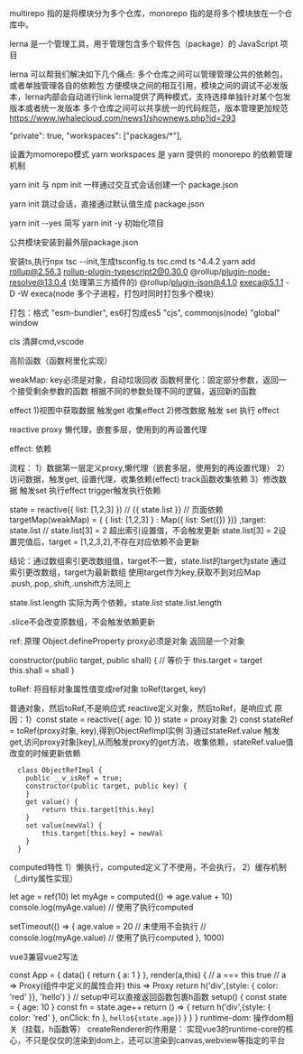 multirepo 指的是将模块分为多个仓库，monorepo 指的是将多个模块放在一个仓库中。

lerna 是一个管理工具，用于管理包含多个软件包（package）的 JavaScript 项目

lerna 可以帮我们解决如下几个痛点:
    多个仓库之间可以管理管理公共的依赖包，或者单独管理各自的依赖包
    方便模块之间的相互引用，模块之间的调试不必发版本，lerna内部会自动进行link
    lerna提供了两种模式，支持选择单独针对某个包发版本或者统一发版本
    多个仓库之间可以共享统一的代码规范，版本管理更加规范
https://www.iwhalecloud.com/news1/shownews.php?id=293

"private": true,
"workspaces": ["packages/*"],

设置为momorepo模式
yarn workspaces 是 yarn 提供的 monorepo 的依赖管理机制

yarn init
与 npm init 一样通过交互式会话创建一个 package.json

yarn init
跳过会话，直接通过默认值生成 package.json

yarn init --yes 简写 yarn init -y
初始化项目

公共模块安装到最外层package.json

 安装ts,执行npx tsc --init,生成tsconfig.ts
 tsc.cmd
 ts ^4.4.2
 yarn add rollup@2.56.3 rollup-plugin-typescript2@0.30.0
 @rollup/plugin-node-resolve@13.0.4 (处理第三方插件的)
 @rollup/plugin-json@4.1.0 execa@5.1.1 -D -W
 execa(node 多个子进程，打包时同时打包多个模块)

 打包：格式 
 "esm-bundler", es6打包成es5
 "cjs", commonjs(node)
 "global" window

 cls 清屏cmd,vscode

高阶函数（函数柯里化实现）

 weakMap: key必须是对象，自动垃圾回收
 函数柯里化：固定部分参数，返回一个接受剩余参数的函数
            根据不同的参数处理不同的逻辑，返回新的函数

effect
1)视图中获取数据 触发get 收集effect
2)修改数据 触发 set 执行 effect

reactive
proxy 懒代理，嵌套多层，使用到的再设置代理
 
effect: 依赖

流程：
1）数据第一层定义proxy,懒代理（嵌套多层，使用到的再设置代理）
2）访问数据，触发get, 设置代理，收集依赖(effect) track函数收集依赖
3）修改数据 触发set 执行effect trigger触发执行依赖

state = reactive({ list: [1,2,3] })
// {{ state.list }} // 页面依赖 targetMap(weakMap) = { { list: [1,2,3] } : Map({ list: Set({}) })} ,target: state.list
// state.list[3] = 2 超出索引设置值，不会触发更新
state.list[3] = 2设置完值后，target = [1,2,3,2],不存在对应依赖不会更新

结论：通过数组索引更改数组值，target不一致，state.list的target为state
      通过索引更改数组，target为最新数组
      使用target作为key,获取不到对应Map
      .push,.pop,.shift,.unshift方法同上

state.list.length
实际为两个依赖，state.list state.list.length 

.slice不会改变原数组，不会触发依赖更新

ref: 原理 Object.defineProperty proxy必须是对象
返回是一个对象

constructor(public target, public shall) {
       // 等价于 this.target = target this.shall = shall
  }

toRef: 将目标对象属性值变成ref对象
toRef(target, key)

普通对象，然后toRef,不是响应式
reactive定义对象，然后toRef，是响应式
原因：1）const state = reactive({ age: 10 }) state = proxy对象
      2) const stateRef = toRef(proxy对象, key),得到ObjectRefImpl实例
      3)通过stateRef.value 触发get,访问proxy对象[key],从而触发proxy的get方法，收集依赖，stateRef.value值改变的时候更新依赖

      class ObjectRefImpl {
        public __v_isRef = true;
        constructor(public target, public key) {
        }
        get value() {
            return this.target[this.key]
        }
        set value(newVal) {
            this.target[this.key] = newVal
        }
      }
computed特性
1）懒执行，computed定义了不使用，不会执行， 
2）缓存机制（_dirty属性实现）

let age = ref(10)
let myAge = computed(() => age.value + 10)
console.log(myAge.value) // 使用了执行computed

setTimeout(() => {
    age.value = 20 // 未使用不会执行
    // console.log(myAge.value) // 使用了执行computed
}, 1000)

vue3兼容vue2写法

const App = {
    data() {
        return {
            a: 1
        }
    },
    render(a,this) {
        // a === this true
        // a => Proxy(组件中定义的属性合并) this => Proxy
        return h('div',{style: { color: 'red' }}, 'hello')
    }
    // setup中可以直接返回函数包裹h函数
    setup() {
        const state = { age: 10 }
        const fn = state.age++
        return () => {
            return h('div',{style: { color: 'red' }, onClick: fn }, `hello${state.age}`)
    }
        }
}
runtime-dom: 操作dom相关（挂载，h函数等）
createRenderer的作用是： 实现vue3的runtime-core的核心，不只是仅仅的渲染到dom上，还可以渲染到canvas,webview等指定的平台